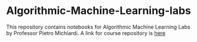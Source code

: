 # Algorithmic-Machine-Learning-labs

This repository contains notebooks for Algorithmic Machine Learning Labs by Professor Pietro Michiardi.
A link for course repository is [here](https://github.com/DistributedSystemsGroup/Algorithmic-Machine-Learning)
